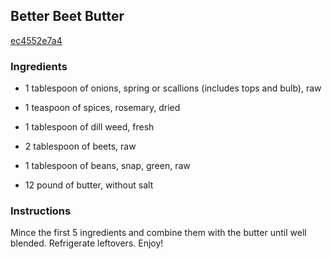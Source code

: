 ## Better Beet Butter

[ec4552e7a4](http://www.food.com/recipe/better-beet-butter-384220)

### Ingredients

 - 1 tablespoon of onions, spring or scallions (includes tops and bulb), raw

 - 1 teaspoon of spices, rosemary, dried

 - 1 tablespoon of dill weed, fresh

 - 2 tablespoon of beets, raw

 - 1 tablespoon of beans, snap, green, raw

 - 12 pound of butter, without salt

### Instructions

Mince the first 5 ingredients and combine them with the butter until well blended. Refrigerate leftovers. Enjoy!